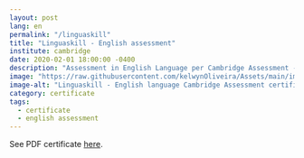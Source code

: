 ```yaml
---
layout: post
lang: en
permalink: "/linguaskill"
title: "Linguaskill - English assessment"
institute: cambridge
date: 2020-02-01 18:00:00 -0400
description: "Assessment in English Language per Cambridge Assessment - Linguaskill."
image: "https://raw.githubusercontent.com/kelwynOliveira/Assets/main/img/certificates/licences-and-certifications/exchage-eigsi/linguaskill/front-en.jpg"
image-alt: "Linguaskill - English language Cambridge Assessment certificate"
category: certificate
tags:
  - certificate
  - english assessment
---
```


See PDF certificate <a href="https://docs.google.com/viewer?url=https://raw.githubusercontent.com/kelwynOliveira/Assets/main/PDF/certificates/licences-and-certifications/{{page.institute}}{{page.permalink}}.pdf" target="_blank">here</a>.
